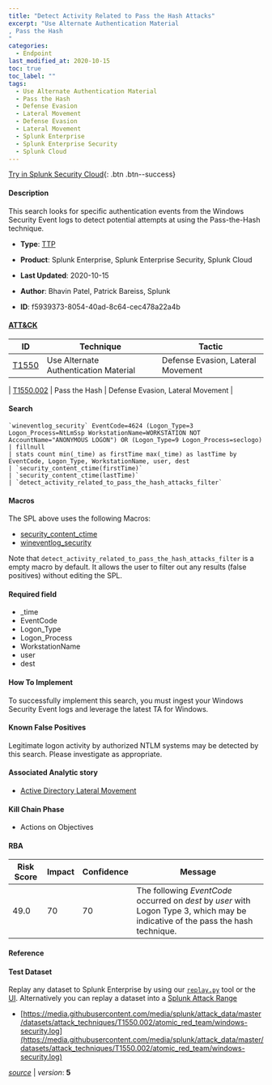 ```yaml
---
title: "Detect Activity Related to Pass the Hash Attacks"
excerpt: "Use Alternate Authentication Material
, Pass the Hash
"
categories:
  - Endpoint
last_modified_at: 2020-10-15
toc: true
toc_label: ""
tags:
  - Use Alternate Authentication Material
  - Pass the Hash
  - Defense Evasion
  - Lateral Movement
  - Defense Evasion
  - Lateral Movement
  - Splunk Enterprise
  - Splunk Enterprise Security
  - Splunk Cloud
---
```




[Try in Splunk Security Cloud](https://www.splunk.com/en_splunk_app_enrichmentus/cyber-security.html){: .btn .btn--success}

#### Description

This search looks for specific authentication events from the Windows Security Event logs to detect potential attempts at using the Pass-the-Hash technique.

- **Type**: [TTP](https://github.com/splunk/security_content/wiki/object-Analytic-Types)
- **Product**: Splunk Enterprise, Splunk Enterprise Security, Splunk Cloud


- **Last Updated**: 2020-10-15
- **Author**: Bhavin Patel, Patrick Bareiss, Splunk
- **ID**: f5939373-8054-40ad-8c64-cec478a22a4b


#### [ATT&CK](https://attack.mitre.org/)

| ID             | Technique        |  Tactic             |
| -------------- | ---------------- |-------------------- |
| [T1550](https://attack.mitre.org/techniques/T1550/) | Use Alternate Authentication Material | Defense Evasion, Lateral Movement |

| [T1550.002](https://attack.mitre.org/techniques/T1550/002/) | Pass the Hash | Defense Evasion, Lateral Movement |

#### Search

```
`wineventlog_security` EventCode=4624 (Logon_Type=3 Logon_Process=NtLmSsp WorkstationName=WORKSTATION NOT AccountName="ANONYMOUS LOGON") OR (Logon_Type=9 Logon_Process=seclogo) 
| fillnull 
| stats count min(_time) as firstTime max(_time) as lastTime by EventCode, Logon_Type, WorkstationName, user, dest 
| `security_content_ctime(firstTime)`
| `security_content_ctime(lastTime)` 
| `detect_activity_related_to_pass_the_hash_attacks_filter` 
```

#### Macros
The SPL above uses the following Macros:
* [security_content_ctime](https://github.com/splunk/security_content/blob/develop/macros/security_content_ctime.yml)
* [wineventlog_security](https://github.com/splunk/security_content/blob/develop/macros/wineventlog_security.yml)

Note that `detect_activity_related_to_pass_the_hash_attacks_filter` is a empty macro by default. It allows the user to filter out any results (false positives) without editing the SPL.

#### Required field
* _time
* EventCode
* Logon_Type
* Logon_Process
* WorkstationName
* user
* dest


#### How To Implement
To successfully implement this search, you must ingest your Windows Security Event logs and leverage the latest TA for Windows.

#### Known False Positives
Legitimate logon activity by authorized NTLM systems may be detected by this search. Please investigate as appropriate.

#### Associated Analytic story
* [Active Directory Lateral Movement](/stories/active_directory_lateral_movement)


#### Kill Chain Phase
* Actions on Objectives



#### RBA

| Risk Score  | Impact      | Confidence   | Message      |
| ----------- | ----------- |--------------|--------------|
| 49.0 | 70 | 70 | The following $EventCode$ occurred on $dest$ by $user$ with Logon Type 3, which may be indicative of the pass the hash technique. |




#### Reference


#### Test Dataset
Replay any dataset to Splunk Enterprise by using our [`replay.py`](https://github.com/splunk/attack_data#using-replaypy) tool or the [UI](https://github.com/splunk/attack_data#using-ui).
Alternatively you can replay a dataset into a [Splunk Attack Range](https://github.com/splunk/attack_range#replay-dumps-into-attack-range-splunk-server)


* [https://media.githubusercontent.com/media/splunk/attack_data/master/datasets/attack_techniques/T1550.002/atomic_red_team/windows-security.log](https://media.githubusercontent.com/media/splunk/attack_data/master/datasets/attack_techniques/T1550.002/atomic_red_team/windows-security.log)



[*source*](https://github.com/splunk/security_content/tree/develop/detections/endpoint/detect_activity_related_to_pass_the_hash_attacks.yml) \| *version*: **5**